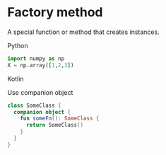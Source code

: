 # Factory method

A special function or method that creates instances.

Python

```python
import numpy as np
X = np.array([1,2,3])
```

Kotlin

Use companion object

```kotlin
class SomeClass { 
  companion object { 
    fun someFn(): SomeClass {
      return SomeClass()
    }
  } 
}
```
